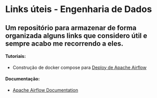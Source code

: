 # Links úteis - Engenharia de Dados
## Um repositório para armazenar de forma organizada alguns links que considero útil e sempre acabo me recorrendo a eles.

#### Tutoriais:
* Construção de docker compose para [Deploy de Apache Airflow](https://towardsdatascience.com/deploy-apache-airflow-in-multiple-docker-containers-7f17b8b3de58)

#### Documentação:
* [Apache Airflow Documentation](https://airflow.apache.org/docs/apache-airflow/stable/index.html)
